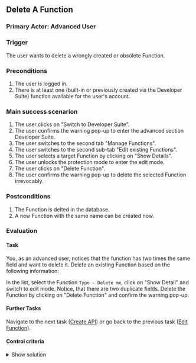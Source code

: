 ## Delete A Function
### Primary Actor: Advanced User

### Trigger
The user wants to delete a wrongly created or obsolete Function.

### Preconditions
1. The user is logged in.
2. There is at least one (built-in or previously created via the Developer Suite) function available for the user's account.

### Main success scenarion
1. The user clicks on "Switch to Developer Suite".
2. The user confirms the warning pop-up to enter the advanced section Developer Suite.
3. The user switches to the second tab "Manage Functions".
4. The user switches to the second sub-tab "Edit existing Functions".
5. The user selects a target Function by clicking on "Show Details".
6. The user unlocks the protection mode to enter the edit mode.
7. The user clicks on "Delete Function".
8. The user confirms the warning pop-up to delete the selected Function irrevocably.

### Postconditions
1. The Function is delted in the database.
2. A new Function with the same name can be created now.

### Evaluation
#### Task
You, as an advanced user, notices that the function has two times the same field and want to delete it.
Delete an existing Function based on the following information:

In the list, select the Function `Typo - Delete me`, click on "Show Detail" and switch to edit mode.
Notice, that there are two duplicate fields.
Delete the Function by clicking on "Delete Function" and confirm the warning pop-up.

#### Further Tasks
Navigate to the next task ([Create API](create_api_usecase.md)) or go back to the previous task ([Edit Function](edit_function_usecase.md)).

#### Control criteria
<details>
<summary>Show solution</summary>
<br>
The Function is removed from the user's account in the database. Thus, it should be not discoverable anymore when searching the available Functions list in "Manage Functions".
</details>

